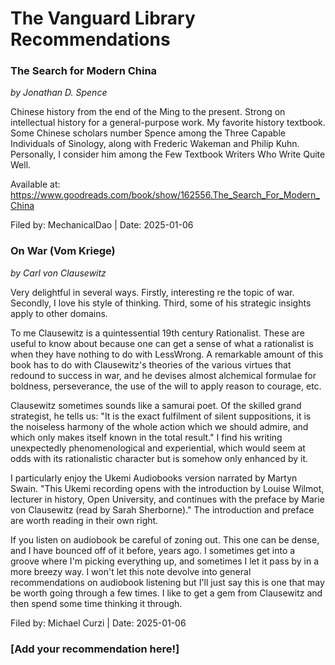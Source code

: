 # The Vanguard Library Recommendations


### The Search for Modern China
*by Jonathan D. Spence*

Chinese history from the end of the Ming to the present. Strong on intellectual history for a general-purpose work. My favorite history textbook. Some Chinese scholars number Spence among the Three Capable Individuals of Sinology, along with Frederic Wakeman and Philip Kuhn. Personally, I consider him among the Few Textbook Writers Who Write Quite Well.


Available at: https://www.goodreads.com/book/show/162556.The_Search_For_Modern_China

Filed by: MechanicalDao | Date: 2025-01-06


### On War (Vom Kriege)
*by Carl von Clausewitz*

Very delightful in several ways. Firstly, interesting re the topic of war. Secondly, I love his style of thinking. Third, some of his strategic insights apply to other domains.

To me Clausewitz is a quintessential 19th century Rationalist. These are useful to know about because one can get a sense of what a rationalist is when they have nothing to do with LessWrong. A remarkable amount of this book has to do with Clausewitz's theories of the various virtues that redound to success in war, and he devises almost alchemical formulae for boldness, perseverance, the use of the will to apply reason to courage, etc.

Clausewitz sometimes sounds like a samurai poet. Of the skilled grand strategist, he tells us: "It is the exact fulfilment of silent suppositions, it is the noiseless harmony of the whole action which we should admire, and which only makes itself known in the total result." I find his writing unexpectedly phenomenological and experiential, which would seem at odds with its rationalistic character but is somehow only enhanced by it. 

I particularly enjoy the Ukemi Audiobooks version narrated by Martyn Swain. "This Ukemi recording opens with the introduction by Louise Wilmot, lecturer in history, Open University, and continues with the preface by Marie von Clausewitz (read by Sarah Sherborne)." The introduction and preface are worth reading in their own right.

If you listen on audiobook be careful of zoning out. This one can be dense, and I have bounced off of it before, years ago. I sometimes get into a groove where I'm picking everything up, and sometimes I let it pass by in a more breezy way. I won't let this note devolve into general recommendations on audiobook listening but I'll just say this is one that may be worth going through a few times. I like to get a gem from Clausewitz and then spend some time thinking it through.


Filed by: Michael Curzi | Date: 2025-01-06

### [Add your recommendation here!]